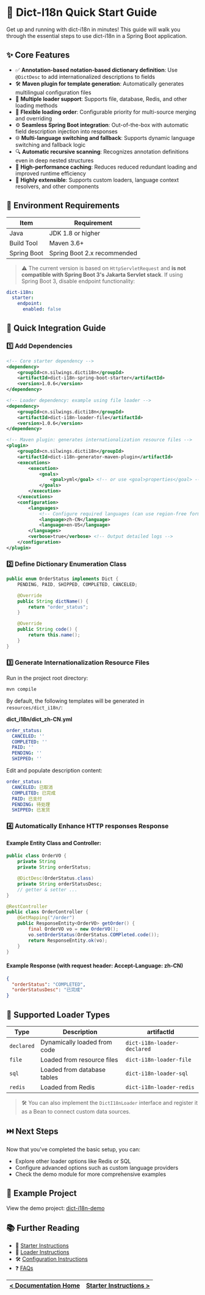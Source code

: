 # 📘 Dict-I18n Quick Start Guide

Get up and running with dict-i18n in minutes! This guide will walk you through the essential steps to use dict-i18n in a Spring Boot application.

## ✨ Core Features

* ✅ **Annotation-based notation-based dictionary definition**: Use `@DictDesc` to add internationalized descriptions to
  fields
* 🛠 **Maven plugin for template generation**: Automatically generates multilingual configuration files
* 🔌 **Multiple loader support**: Supports file, database, Redis, and other loading methods
* 🔄 **Flexible loading order**: Configurable priority for multi-source merging and overriding
* ⚙️ **Seamless Spring Boot integration**: Out-of-the-box with automatic field description injection into responses
* 🌐 **Multi-language switching and fallback**: Supports dynamic language switching and fallback logic
* 🔍 **Automatic recursive scanning**: Recognizes annotation definitions even in deep nested structures
* 🚀 **High-performance caching**: Reduces reduced redundant loading and improved runtime efficiency
* 🧩 **Highly extensible**: Supports custom loaders, language context resolvers, and other components

## 🧱 Environment Requirements

| Item        | Requirement                 |  
|-------------|-----------------------------|  
| Java        | JDK 1.8 or higher           |  
| Build Tool  | Maven 3.6+                  |  
| Spring Boot | Spring Boot 2.x recommended |  

> ⚠️ The current version is based on `HttpServletRequest` and **is not compatible with Spring Boot 3's Jakarta Servlet
stack**. If using Spring Boot 3, disable endpoint functionality:

```yaml  
dict-i18n:
  starter:
    endpoint:
      enabled: false  
```  

## 🚀 Quick Integration Guide

### 1️⃣ Add Dependencies

```xml  
<!-- Core starter dependency -->
<dependency>
    <groupId>cn.silwings.dicti18n</groupId>
    <artifactId>dict-i18n-spring-boot-starter</artifactId>
    <version>1.0.6</version>
</dependency>

<!-- Loader dependency: example using file loader -->
<dependency>
    <groupId>cn.silwings.dicti18n</groupId>
    <artifactId>dict-i18n-loader-file</artifactId>
    <version>1.0.6</version>
</dependency>

<!-- Maven plugin: generates internationalization resource files -->
<plugin>
    <groupId>cn.silwings.dicti18n</groupId>
    <artifactId>dict-i18n-generator-maven-plugin</artifactId>
    <executions>
        <execution>
            <goals>
                <goal>yml</goal> <!-- or use <goal>properties</goal> -->
            </goals>
        </execution>
    </executions>
    <configuration>
        <languages>
            <!-- Configure required languages (can use region-free formats like zh, en) -->
            <language>zh-CN</language>
            <language>en-US</language>
        </languages>
        <verbose>true</verbose> <!-- Output detailed logs -->
    </configuration>
</plugin>  
```  

### 2️⃣ Define Dictionary Enumeration Class

```java  
public enum OrderStatus implements Dict {
    PENDING, PAID, SHIPPED, COMPLETED, CANCELED;

    @Override
    public String dictName() {
        return "order_status";
    }

    @Override
    public String code() {
        return this.name();
    }
}  
```  

### 3️⃣ Generate Internationalization Resource Files

Run in the project root directory:

```bash  
mvn compile  
```  

By default, the following templates will be generated in `resources/dict_i18n/`:

**dict\_i18n/dict\_zh-CN.yml**

```yaml  
order_status:
  CANCELED: ''
  COMPLETED: ''
  PAID: ''
  PENDING: ''
  SHIPPED: ''  
```  

Edit and populate description content:

```yaml  
order_status:
  CANCELED: 已取消
  COMPLETED: 已完成
  PAID: 已支付
  PENDING: 待处理
  SHIPPED: 已发货  
```  

### 4️⃣ Automatically Enhance HTTP responses Response

#### Example Entity Class and Controller:

```java  
public class OrderVO {
    private String
    private String orderStatus;

    @DictDesc(OrderStatus.class)
    private String orderStatusDesc;
    // getter & setter ...  
}

@RestController
public class OrderController {
    @GetMapping("/order")
    public ResponseEntity<OrderVO> getOrder() {
        final OrderVO vo = new OrderVO();
        vo.setOrderStatus(OrderStatus.COMPleted.code());
        return ResponseEntity.ok(vo);
    }
}  
```  

#### Example Response (with request header: Accept-Language: zh-CN)

```json  
{
  "orderStatus": "COMPLETED",
  "orderStatusDesc": "已完成"
}  
```  

## 🧩 Supported Loader Types

| Type       | Description                  | artifactId                  |  
|------------|------------------------------|-----------------------------|  
| `declared` | Dynamically loaded from code | `dict-i18n-loader-declared` |  
| `file`     | Loaded from resource files   | `dict-i18n-loader-file`     |  
| `sql`      | Loaded from database tables  | `dict-i18n-loader-sql`      |  
| `redis`    | Loaded from Redis            | `dict-i18n-loader-redis`    |  

> 🛠 You can also implement the `DictI18nLoader` interface and register it as a Bean to connect custom data sources.

## ⏭️ Next Steps

Now that you've completed the basic setup, you can:

- Explore other loader options like Redis or SQL
- Configure advanced options such as custom language providers
- Check the demo module for more comprehensive examples

## 🧪 Example Project

View the demo project: [dict-i18n-demo](../../../dict-i18n-demo)

## 📚 Further Reading

- 🔌 [Starter Instructions](../starter/Starter_Instructions.md)
- 🧩 [Loader Instructions](../loader/Loader_Instructions.md)
- 🛠 [Configuration Instructions](../config/Configuration_Instructions.md)
- ❓ [FAQs](../faq/FAQs.md)

| [< Documentation Home](../Home.md) | [Starter Instructions >](../starter/Starter_Instructions.md) |  
|:-----------------------------------|-------------------------------------------------------------:|